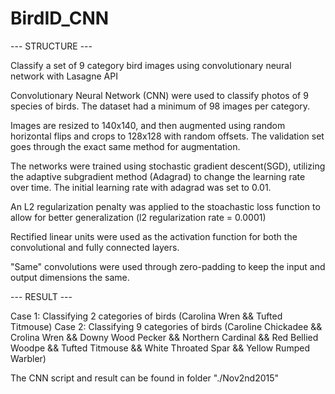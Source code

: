 # BirdID_CNN


--- STRUCTURE ---

Classify a set of 9 category bird images using convolutionary neural network with Lasagne API

Convolutionary Neural Network (CNN) were used to classify photos of 9 species of birds. The dataset had a minimum of 98 images per category.

Images are resized to 140x140, and then augmented using random horizontal flips and crops to 128x128 with random offsets. The validation set goes through the exact same method for augmentation.

The networks were trained using stochastic gradient descent(SGD), utilizing the adaptive subgradient method (Adagrad) to change the learning rate over time. The initial learning rate with adagrad was set to 0.01.

An L2 regularization penalty was applied to the stoachastic loss function to allow for better generalization (l2 regularization rate = 0.0001)

Rectified linear units were used as the activation function for both the convolutional and fully connected layers.

"Same" convolutions were used through zero-padding to keep the input and output dimensions the same.


--- RESULT ---

Case 1: Classifying 2 categories of birds 
        (Carolina Wren && Tufted Titmouse)
Case 2: Classifying 9 categories of birds 
        (Caroline Chickadee && Crolina Wren && Downy Wood Pecker && Northern Cardinal && Red Bellied Woodpe && Tufted Titmouse && White Throated Spar && Yellow Rumped Warbler)

The CNN script and result can be found in folder "./Nov2nd2015"
